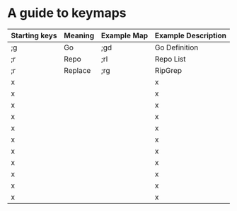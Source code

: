 # A guide to keymaps

| Starting keys | Meaning | Example Map | Example Description |
| :------------ | :------ | :---------- | :------------------ |
| ;g            | Go      | ;gd         | Go Definition       |
| ;r            | Repo    | ;rl         | Repo List           |
| ;r            | Replace | ;rg         | RipGrep             |
| x             |         |             | x                   |
| x             |         |             | x                   |
| x             |         |             | x                   |
| x             |         |             | x                   |
| x             |         |             | x                   |
| x             |         |             | x                   |
| x             |         |             | x                   |
| x             |         |             | x                   |
| x             |         |             | x                   |
| x             |         |             | x                   |
| x             |         |             | x                   |
